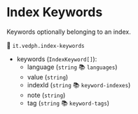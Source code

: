 # Index Keywords

Keywords optionally belonging to an index.

🔑 `it.vedph.index-keywords`

- keywords (`IndexKeyword[]`):
  - language (`string` 📚 `languages`)
  - value (`string`)
  - indexId (`string` 📚 `keyword-indexes`)
  - note (`string`)
  - tag (`string` 📚 `keyword-tags`)
